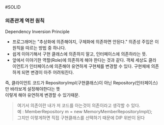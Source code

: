 #SOLID
### 의존관계 역전 원칙
Dependency Inversion Principle

- 프로그래머는 "추상화에 의존해야지, 구체화에 의존하면 안된다." 의존성 주입은 이 원칙을 따르는 방법 중 하나다.
- 쉽게 이야기해서 구현 클래스에 의존하지 말고, 인터페이스에 의존하라는 뜻.
- 앞에서 이야기한 역할(Role)에 의존하게 해야 한다는 것과 같다. 객체 세상도 클라이언트가 인터페이스에 의존해야 유연하게 구현체를 변경할 수 있다. 구현체에 의존하게 되면 변경이 아주 어려워진다.

즉, 클라이언트 코드가 RepositoryImpl(구현클래스)이 아닌 Repository(인터페이스)만 바라보게 설정해야한다는 뜻  
이렇게 해야 유연하게 변경할 수 있기때문.

> 여기서 의존이란 내가 저 코드를 아는것이 의존이라고 생각할 수 있다.  
> 예 : 
> MemberRepository m = new MemoryMemberRepositoryImpl();  
> 그치만 이렇게하면 직접 구현클래스를 선택하기 때문에 DIP 위반이 된다

